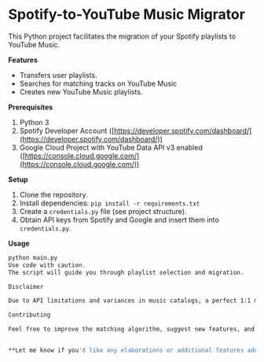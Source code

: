 # Spotify-to-YouTube Music Migrator

This Python project facilitates the migration of your Spotify playlists to YouTube Music.

**Features**

*   Transfers user playlists.
*   Searches for matching tracks on YouTube Music
*   Creates new YouTube Music playlists.

**Prerequisites**

1.  Python 3
2.  Spotify Developer Account ([https://developer.spotify.com/dashboard/](https://developer.spotify.com/dashboard/))
3.  Google Cloud Project with YouTube Data API v3 enabled ([https://console.cloud.google.com/](https://console.cloud.google.com/))

**Setup**

1.  Clone the repository.
2.  Install dependencies: `pip install -r requirements.txt`
3.  Create a `credentials.py` file (see project structure).
4.  Obtain API keys from Spotify and Google and insert them into `credentials.py`.

**Usage**

   ```bash
   python main.py
Use code with caution.
The script will guide you through playlist selection and migration.

Disclaimer

Due to API limitations and variances in music catalogs, a perfect 1:1 migration might not always be possible.

Contributing

Feel free to improve the matching algorithm, suggest new features, and submit pull requests!


**Let me know if you'd like any elaborations or additional features added
